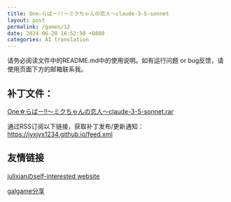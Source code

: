 ```yaml
---
title: One☆らばー!!～ミクちゃんの恋人～claude-3-5-sonnet
layout: post
permalink: /games/12
date: 2024-06-20 16:52:50 +0800
categories: AI translation
---
```



请务必阅读文件中的README.md中的使用说明。如有运行问题 or bug反馈，请使用页面下方的邮箱联系我。

## 补丁文件：

[One☆らばー!!～ミクちゃんの恋人～claude-3-5-sonnet.rar](../resources/One%E2%98%86%E3%82%89%E3%81%B0%E3%83%BC%21%21%EF%BD%9E%E3%83%9F%E3%82%AF%E3%81%A1%E3%82%83%E3%82%93%E3%81%AE%E6%81%8B%E4%BA%BA%EF%BD%9Eclaude-3-5-sonnet.rar)

 

通过RSS订阅以下链接，获取补丁发布/更新通知：https://jyxjyx1234.github.io/feed.xml

## 友情链接

[julixianのself-interested website](https://julixian-siw.worldsystem.top/) 

[galgame分享](https://t.me/galgpt)